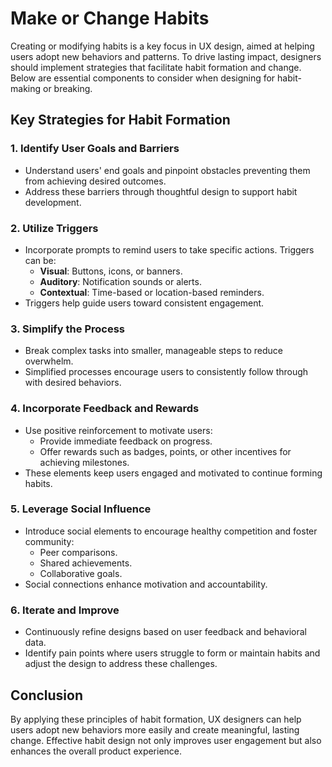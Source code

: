 # Make or Change Habits

Creating or modifying habits is a key focus in UX design, aimed at helping users adopt new behaviors and patterns. To drive lasting impact, designers should implement strategies that facilitate habit formation and change. Below are essential components to consider when designing for habit-making or breaking.

## Key Strategies for Habit Formation

### 1. **Identify User Goals and Barriers**

- Understand users' end goals and pinpoint obstacles preventing them from achieving desired outcomes.
- Address these barriers through thoughtful design to support habit development.

### 2. **Utilize Triggers**

- Incorporate prompts to remind users to take specific actions. Triggers can be:
  - **Visual**: Buttons, icons, or banners.
  - **Auditory**: Notification sounds or alerts.
  - **Contextual**: Time-based or location-based reminders.
- Triggers help guide users toward consistent engagement.

### 3. **Simplify the Process**

- Break complex tasks into smaller, manageable steps to reduce overwhelm.
- Simplified processes encourage users to consistently follow through with desired behaviors.

### 4. **Incorporate Feedback and Rewards**

- Use positive reinforcement to motivate users:
  - Provide immediate feedback on progress.
  - Offer rewards such as badges, points, or other incentives for achieving milestones.
- These elements keep users engaged and motivated to continue forming habits.

### 5. **Leverage Social Influence**

- Introduce social elements to encourage healthy competition and foster community:
  - Peer comparisons.
  - Shared achievements.
  - Collaborative goals.
- Social connections enhance motivation and accountability.

### 6. **Iterate and Improve**

- Continuously refine designs based on user feedback and behavioral data.
- Identify pain points where users struggle to form or maintain habits and adjust the design to address these challenges.

## Conclusion

By applying these principles of habit formation, UX designers can help users adopt new behaviors more easily and create meaningful, lasting change. Effective habit design not only improves user engagement but also enhances the overall product experience.
